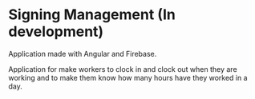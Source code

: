 # Signing Management (In development)

Application made with Angular and Firebase.

Application for make workers to clock in and clock out when they are working and to make them know how many hours have they worked in a day.
